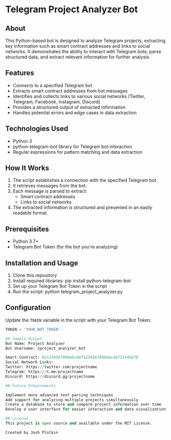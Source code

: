 # Telegram Project Analyzer Bot

## About
This Python-based bot is designed to analyze Telegram projects, extracting key information such as smart contract addresses and links to social networks. It demonstrates the ability to interact with Telegram bots, parse structured data, and extract relevant information for further analysis.

## Features
- Connects to a specified Telegram bot
- Extracts smart contract addresses from bot messages
- Identifies and collects links to various social networks (Twitter, Telegram, Facebook, Instagram, Discord)
- Provides a structured output of extracted information
- Handles potential errors and edge cases in data extraction

## Technologies Used
- Python 3
- python-telegram-bot library for Telegram bot interaction
- Regular expressions for pattern matching and data extraction

## How It Works
1. The script establishes a connection with the specified Telegram bot.
2. It retrieves messages from the bot.
3. Each message is parsed to extract:
   - Smart contract addresses
   - Links to social networks
4. The extracted information is structured and presented in an easily readable format.

## Prerequisites
- Python 3.7+
- Telegram Bot Token (for the bot you're analyzing)

## Installation and Usage
1. Clone this repository
2. Install required libraries:
   pip install python-telegram-bot
3. Set up your Telegram Bot Token in the script
4. Run the script:
     python telegram_project_analyzer.py

## Configuration
Update the `TOKEN` variable in the script with your Telegram Bot Token:
```python
TOKEN = 'YOUR_BOT_TOKEN'

## Sample Output
Bot Name: Project Analyzer
Bot Username: @project_analyzer_bot

Smart Contract: 0x1234567890abcdef1234567890abcdef12345678
Social Network Links:
Twitter: https://twitter.com/projectname
Telegram: https://t.me/projectname
Discord: https://discord.gg/projectname

## Future Enhancements

Implement more advanced text parsing techniques
Add support for analyzing multiple projects simultaneously
Create a database to store and compare project information over time
Develop a user interface for easier interaction and data visualization

## License
This project is open source and available under the MIT License.

Created by Josh Plotkin
